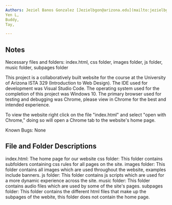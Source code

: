 ```yaml
---
Authors: Jeziel Banos Gonzalez [Jezielbgon@arizona.edu](mailto:jezielbgon@arizona.edu), 
Yen L, 
Buddy, 
Tay, 

---
```

## Notes

Necessary files and folders: index.html, css folder, images folder, js folder, music folder, subpages folder

This project is a collaboratively built website for the course at the University of Arizona ISTA 329 (Introduction to Web Design). The IDE used for development was Visual Studio Code. The operating system used for the completion of this project was Windows 10. The primary browser used for testing and debugging was Chrome, please view in Chrome for the best and intended experience. 

To view the website right click on the file "index.html" and select "open with Chrome," doing so will open a Chrome tab to the website's home page.  

Known Bugs: None

## File and Folder Descriptions

index.html: The home page for our website
css folder: This folder contains subfolders containing css rules for all pages on the site.
images folder: This folder contains all images which are used throughout the website, examples include banners.
js folder: This folder contains js scripts which are used for a more dynamic experience across the site.
music folder: This folder contains audio files which are used by some of the site's pages.
subpages folder: This folder contains the different html files that make up the subpages of the webite, this folder does not contain the home page.